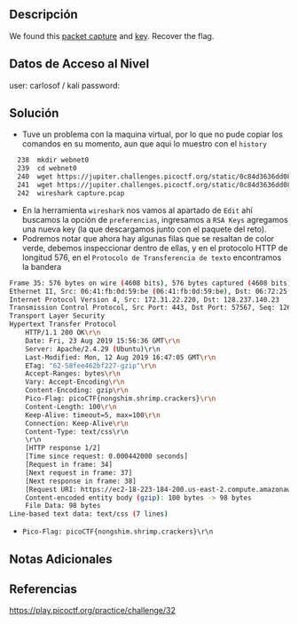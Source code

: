 ## Descripción 
We found this [packet capture](https://jupiter.challenges.picoctf.org/static/0c84d3636dd088d9fe4efd5d0d869a06/capture.pcap) and [key](https://jupiter.challenges.picoctf.org/static/0c84d3636dd088d9fe4efd5d0d869a06/picopico.key). Recover the flag.

## Datos de Acceso al Nivel
user: carlosof / kali
password:

## Solución
- Tuve un problema con la maquina virtual, por lo que no pude copiar  los comandos en su momento, aun que aqui lo muestro con el `history`
```bash
  238  mkdir webnet0
  239  cd webnet0
  240  wget https://jupiter.challenges.picoctf.org/static/0c84d3636dd088d9fe4efd5d0d869a06/capture.pcap
  241  wget https://jupiter.challenges.picoctf.org/static/0c84d3636dd088d9fe4efd5d0d869a06/picopico.key
  242  wireshark capture.pcap

```

- En la herramienta `wireshark` nos vamos al apartado de `Edit` ahí buscamos la opción de `preferencias`, ingresamos a `RSA Keys` agregamos una nueva key (la que descargamos junto con el paquete del reto).
- Podremos notar que ahora hay algunas filas que se resaltan de color verde, debemos inspeccionar dentro de ellas, y en el protocolo HTTP de longitud 576, en el `Protocolo de Transferencia de texto` encontramos la bandera
```bash
Frame 35: 576 bytes on wire (4608 bits), 576 bytes captured (4608 bits)
Ethernet II, Src: 06:41:fb:0d:59:be (06:41:fb:0d:59:be), Dst: 06:72:25:91:2d:68 (06:72:25:91:2d:68)
Internet Protocol Version 4, Src: 172.31.22.220, Dst: 128.237.140.23
Transmission Control Protocol, Src Port: 443, Dst Port: 57567, Seq: 1266, Ack: 1291, Len: 510
Transport Layer Security
Hypertext Transfer Protocol
    HTTP/1.1 200 OK\r\n
    Date: Fri, 23 Aug 2019 15:56:36 GMT\r\n
    Server: Apache/2.4.29 (Ubuntu)\r\n
    Last-Modified: Mon, 12 Aug 2019 16:47:05 GMT\r\n
    ETag: "62-58fee462bf227-gzip"\r\n
    Accept-Ranges: bytes\r\n
    Vary: Accept-Encoding\r\n
    Content-Encoding: gzip\r\n
    Pico-Flag: picoCTF{nongshim.shrimp.crackers}\r\n
    Content-Length: 100\r\n
    Keep-Alive: timeout=5, max=100\r\n
    Connection: Keep-Alive\r\n
    Content-Type: text/css\r\n
    \r\n
    [HTTP response 1/2]
    [Time since request: 0.000442000 seconds]
    [Request in frame: 34]
    [Next request in frame: 37]
    [Next response in frame: 38]
    [Request URI: https://ec2-18-223-184-200.us-east-2.compute.amazonaws.com/starter-template.css]
    Content-encoded entity body (gzip): 100 bytes -> 98 bytes
    File Data: 98 bytes
Line-based text data: text/css (7 lines)

```
-     Pico-Flag: picoCTF{nongshim.shrimp.crackers}\r\n

## Notas Adicionales

## Referencias 
https://play.picoctf.org/practice/challenge/32
